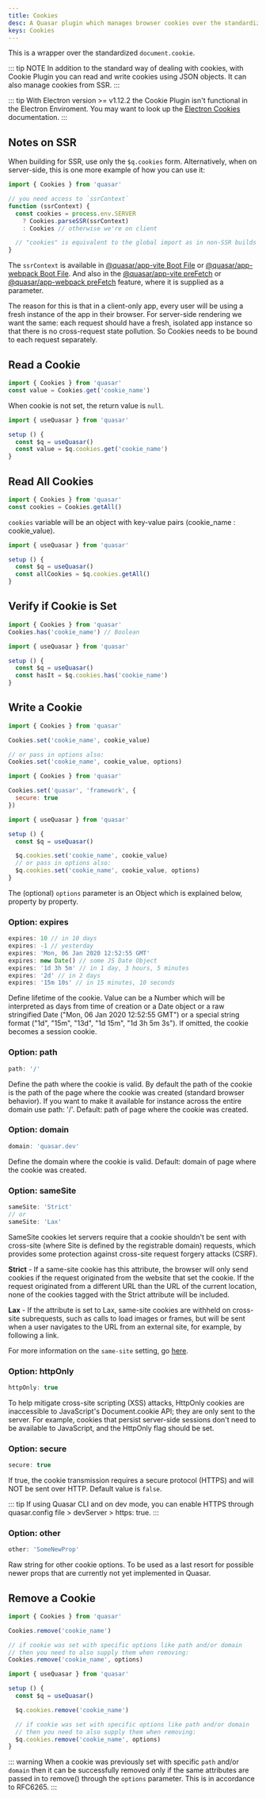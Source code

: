 ```yaml
---
title: Cookies
desc: A Quasar plugin which manages browser cookies over the standardized 'document.cookie', making it easy to read and write cookies even with SSR apps.
keys: Cookies
---
```

This is a wrapper over the standardized `document.cookie`.

::: tip NOTE
In addition to the standard way of dealing with cookies, with Cookie Plugin you can read and write cookies using JSON objects. It can also manage cookies from SSR.
:::

<DocApi file="Cookies" />

::: tip
With Electron version >= v1.12.2 the Cookie Plugin isn't functional in the Electron Enviroment. You may want to look up the [Electron Cookies](https://www.electronjs.org/docs/api/cookies) documentation.
:::

<DocInstallation plugins="Cookies" />

## Notes on SSR
When building for SSR, use only the `$q.cookies` form. Alternatively, when on server-side, this is one more example of how you can use it:

```js
import { Cookies } from 'quasar'

// you need access to `ssrContext`
function (ssrContext) {
  const cookies = process.env.SERVER
    ? Cookies.parseSSR(ssrContext)
    : Cookies // otherwise we're on client

  // "cookies" is equivalent to the global import as in non-SSR builds
}
```

The `ssrContext` is available in [@quasar/app-vite Boot File](/quasar-cli-vite/boot-files) or [@quasar/app-webpack Boot File](/quasar-cli-webpack/boot-files). And also in the [@quasar/app-vite preFetch](/quasar-cli-vite/prefetch-feature) or [@quasar/app-webpack preFetch](/quasar-cli-webpack/prefetch-feature) feature, where it is supplied as a parameter.

The reason for this is that in a client-only app, every user will be using a fresh instance of the app in their browser. For server-side rendering we want the same: each request should have a fresh, isolated app instance so that there is no cross-request state pollution. So Cookies needs to be bound to each request separately.


## Read a Cookie

```js Outside of a Vue file
import { Cookies } from 'quasar'
const value = Cookies.get('cookie_name')
```

When cookie is not set, the return value is `null`.

```js Inside of a Vue file
import { useQuasar } from 'quasar'

setup () {
  const $q = useQuasar()
  const value = $q.cookies.get('cookie_name')
}
```

## Read All Cookies

```js Outside of a Vue file
import { Cookies } from 'quasar'
const cookies = Cookies.getAll()
```

`cookies` variable will be an object with key-value pairs (cookie_name : cookie_value).

```js Inside of a Vue file
import { useQuasar } from 'quasar'

setup () {
  const $q = useQuasar()
  const allCookies = $q.cookies.getAll()
}
```

## Verify if Cookie is Set

```js Outside of a Vue file
import { Cookies } from 'quasar'
Cookies.has('cookie_name') // Boolean
```

```js Inside of a Vue file
import { useQuasar } from 'quasar'

setup () {
  const $q = useQuasar()
  const hasIt = $q.cookies.has('cookie_name')
}
```

## Write a Cookie

```js Outside of a Vue file
import { Cookies } from 'quasar'

Cookies.set('cookie_name', cookie_value)

// or pass in options also:
Cookies.set('cookie_name', cookie_value, options)
```

```js Outside of a Vue file
import { Cookies } from 'quasar'

Cookies.set('quasar', 'framework', {
  secure: true
})
```

```js Inside of a Vue file
import { useQuasar } from 'quasar'

setup () {
  const $q = useQuasar()

  $q.cookies.set('cookie_name', cookie_value)
  // or pass in options also:
  $q.cookies.set('cookie_name', cookie_value, options)
}
```

The (optional) `options` parameter is an Object which is explained below, property by property.

### Option: expires

```js
expires: 10 // in 10 days
expires: -1 // yesterday
expires: 'Mon, 06 Jan 2020 12:52:55 GMT'
expires: new Date() // some JS Date Object
expires: '1d 3h 5m' // in 1 day, 3 hours, 5 minutes
expires: '2d' // in 2 days
expires: '15m 10s' // in 15 minutes, 10 seconds
```

Define lifetime of the cookie. Value can be a Number which will be interpreted as days from time of creation or a Date object or a raw stringified Date ("Mon, 06 Jan 2020 12:52:55 GMT") or a special string format ("1d", "15m", "13d", "1d 15m", "1d 3h 5m 3s"). If omitted, the cookie becomes a session cookie.

### Option: path

```js
path: '/'
```

Define the path where the cookie is valid. By default the path of the cookie is the path of the page where the cookie was created (standard browser behavior). If you want to make it available for instance across the entire domain use path: '/'. Default: path of page where the cookie was created.

### Option: domain

```js
domain: 'quasar.dev'
```

Define the domain where the cookie is valid. Default: domain of page where the cookie was created.

### Option: sameSite

```js
sameSite: 'Strict'
// or
sameSite: 'Lax'
```

SameSite cookies let servers require that a cookie shouldn't be sent with cross-site (where Site is defined by the registrable domain) requests, which provides some protection against cross-site request forgery attacks (CSRF).

**Strict** - If a same-site cookie has this attribute, the browser will only send cookies if the request originated from the website that set the cookie. If the request originated from a different URL than the URL of the current location, none of the cookies tagged with the Strict attribute will be included.

**Lax** - If the attribute is set to Lax, same-site cookies are withheld on cross-site subrequests, such as calls to load images or frames, but will be sent when a user navigates to the URL from an external site, for example, by following a link.

For more information on the `same-site` setting, go [here](https://web.dev/samesite-cookies-explained/).

### Option: httpOnly

```js
httpOnly: true
```

To help mitigate cross-site scripting (XSS) attacks, HttpOnly cookies are inaccessible to JavaScript's Document.cookie API; they are only sent to the server. For example, cookies that persist server-side sessions don't need to be available to JavaScript, and the HttpOnly flag should be set.

### Option: secure

```js
secure: true
```

If true, the cookie transmission requires a secure protocol (HTTPS) and will NOT be sent over HTTP. Default value is `false`.

::: tip
If using Quasar CLI and on dev mode, you can enable HTTPS through quasar.config file > devServer > https: true.
:::

### Option: other

```js
other: 'SomeNewProp'
```

Raw string for other cookie options. To be used as a last resort for possible newer props that are currently not yet implemented in Quasar.

## Remove a Cookie

```js Outside of a Vue file
import { Cookies } from 'quasar'

Cookies.remove('cookie_name')

// if cookie was set with specific options like path and/or domain
// then you need to also supply them when removing:
Cookies.remove('cookie_name', options)
```

```js Inside of a Vue file
import { useQuasar } from 'quasar'

setup () {
  const $q = useQuasar()

  $q.cookies.remove('cookie_name')

  // if cookie was set with specific options like path and/or domain
  // then you need to also supply them when removing:
  $q.cookies.remove('cookie_name', options)
}
```

::: warning
When a cookie was previously set with specific `path` and/or `domain` then it can be successfully removed only if the same attributes are passed in to remove() through the `options` parameter. This is in accordance to RFC6265.
:::
